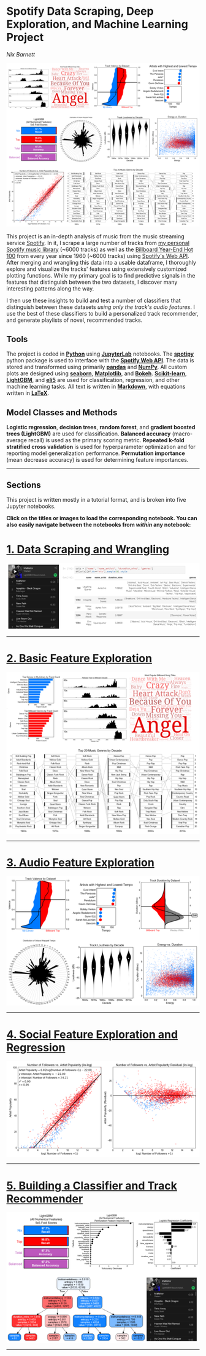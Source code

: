# Spotify Data Scraping, Deep Exploration, and Machine Learning Project

*Nix Barnett*

![Gallery](figures/index_gallery.png)

This project is an in-depth analysis of music from the music streaming service [Spotify](https://www.spotify.com/). In it, I scrape a large number of tracks from [my personal Spotify music library](https://open.spotify.com/user/nxbrnt/playlist/1ypVHzjgXq07PwQR7SBcGU?si=d56V5YZ-Q1y4FhiWzXN0gg) (~6000 tracks) as well as the [Billboard Year-End Hot 100](https://en.wikipedia.org/wiki/Billboard_Hot_100) from every year since 1960 (~6000 tracks) using [Spotify's Web API](https://developer.spotify.com/web-api/). After merging and wrangling this data into a usable dataframe, I thoroughly explore and visualize the tracks' features using extensively customized plotting functions. While my primary goal is to find predictive signals in the features that distinguish between the two datasets, I discover many interesting patterns along the way.

I then use these insights to build and test a number of classifiers that distinguish between these datasets *using only the track's audio features*. I use the best of these classifiers to build a personalized track recommender, and generate playlists of novel, recommended tracks.

## Tools 
The project is coded in **[Python](https://www.python.org/)** using **[JupyterLab](https://github.com/jupyterlab/jupyterlab)** notebooks. The **[spotipy](https://github.com/plamere/spotipy)** python package is used to interface with the **[Spotify Web API](https://developer.spotify.com/web-api/)**. The data is stored and transformed using primarily **[pandas](https://pandas.pydata.org/)** and **[NumPy](http://www.numpy.org/)**. All custom plots are designed using **[seaborn](https://seaborn.pydata.org/)**, **[Matplotlib](https://matplotlib.org/)**, and **[Bokeh](https://bokeh.pydata.org/en/latest/)**. **[Scikit-learn](http://scikit-learn.org)**, **[LightGBM](https://github.com/Microsoft/LightGBM)**, and **[eli5](https://github.com/TeamHG-Memex/eli5)** are used for classification, regression, and other machine learning tasks. All text is written in **[Markdown](https://daringfireball.net/projects/markdown/)**, with equations written in **[LaTeX](https://www.latex-project.org/)**.

## Model Classes and Methods
**Logistic regression**, **decision trees**, **random forest**, and **gradient boosted trees (LightGBM)** are used for classification. **Balanced accuracy** (macro-average recall) is used as the primary scoring metric. **Repeated k-fold stratified cross validation** is used for hyperparameter optimization and for reporting model generalization performance. **Permutation importance** (mean decrease accuracy) is used for determining feature importances.

---

## Sections

This project is written mostly in a tutorial format, and is broken into five Jupyter notebooks.

**Click on the titles or images to load the corresponding notebook. You can also easily navigate between the notebooks from *within* any notebook:**

# **[1. Data Scraping and Wrangling](spotify_1_scraping.ipynb)**
[![Gallery](figures/scraping_gallery.png)](spotify_1_scraping.ipynb)

---

# **[2. Basic Feature Exploration](spotify_2_basic_exploration.ipynb)**
[![Gallery](figures/basic_exploration_gallery.png)](spotify_2_basic_exploration.ipynb)

---

# **[3. Audio Feature Exploration](spotify_3_audio_features.ipynb)**
[![Gallery](figures/audio_features_gallery.png)](spotify_3_audio_features.ipynb)

---

# **[4. Social Feature Exploration and Regression](spotify_4_popularity_and_followers.ipynb)**
[![Gallery](figures/social_features_gallery.png)](spotify_4_popularity_and_followers.ipynb)

---

# **[5. Building a Classifier and Track Recommender ](spotify_5_classifier_and_recommender.ipynb)**
[![Gallery](figures/classifier_and_recommender_gallery.png)](spotify_5_classifier_and_recommender.ipynb)

---